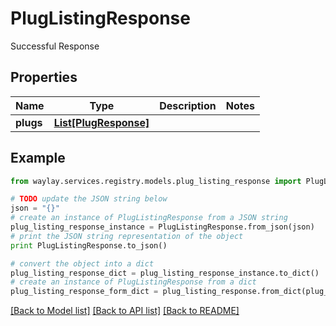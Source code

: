 # PlugListingResponse

Successful Response

## Properties

Name | Type | Description | Notes
------------ | ------------- | ------------- | -------------
**plugs** | [**List[PlugResponse]**](PlugResponse.md) |  | 

## Example

```python
from waylay.services.registry.models.plug_listing_response import PlugListingResponse

# TODO update the JSON string below
json = "{}"
# create an instance of PlugListingResponse from a JSON string
plug_listing_response_instance = PlugListingResponse.from_json(json)
# print the JSON string representation of the object
print PlugListingResponse.to_json()

# convert the object into a dict
plug_listing_response_dict = plug_listing_response_instance.to_dict()
# create an instance of PlugListingResponse from a dict
plug_listing_response_form_dict = plug_listing_response.from_dict(plug_listing_response_dict)
```
[[Back to Model list]](../README.md#documentation-for-models) [[Back to API list]](../README.md#documentation-for-api-endpoints) [[Back to README]](../README.md)



